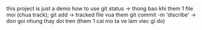 this project is just a demo how to use
git status -> thong bao khi them 1 file moi (chua track); 
git add -> tracked file vua them
git commit -m 'discribe' -> don goi nhung thay doi tren (them 1 cai mo ta ve lam viec gi do)